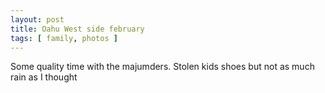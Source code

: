 ```yaml
---
layout: post
title: Oahu West side february
tags: [ family, photos ]
---
```


Some quality time with the majumders. Stolen kids shoes but not as much rain as I thought

<script src="https://cdn.jsdelivr.net/npm/publicalbum@latest/embed-ui.min.js" async></script>
<div class="pa-gallery-player-widget" style="width:640px; height:480px; display:none;"
  data-link="https://photos.app.goo.gl/Wh26jD7YgEn9xjKo9"
  data-title="Oahu West side february"
  data-description="10 new items added to shared album">
  <object data="https://lh3.googleusercontent.com/7l9HbK0Z2iQWhvjIymSs_JG8-PCOQkcW7EmgzUI2ytnc_hANyFBK4SL0sYmqrEeMX75nSMvHnFGouDVc4K641nsbj1PBhIefuYMsZlWvDuLUr8_cWnUKtUB3ys5lx7LHyRCdTSkf7zk=w1920-h1080"></object>
  <object data="https://lh3.googleusercontent.com/mQmPBtCPe7DzOk3JSGi8mzqEJEITH_SCqyDogMOb-c6zVlVyA9ECukIVm7d2jHOK2tnpvNyxCtxaOg0bBbai2TturaCBXrLKGLUJeUWa-rVMEO4P7-APLlp1edrG_IH_WSTKCPYxW5k=w1920-h1080"></object>
  <object data="https://lh3.googleusercontent.com/wEJWMzNrwaCTMdqDkGmiiJMmK4L1p7D3tPSzSJadTIGWzGsdKbLExnaj9QoLXIrNtmcw0h3gPLiwaMkQgUEPscs0-J_rY0XsZUUyBO5KQ3PkoGM5-YcMDaCm3CT40S6KTdyFW9jc918=w1920-h1080"></object>
  <object data="https://lh3.googleusercontent.com/-ibht-m_-iRzR9EDuPmKOv-wxKZTh4jiXr_ibbj3Gbmr4Gppa-7HzzJDG2aqafIj716_hIlGj33MlijIzdPgdrWJh6W7c6i2oNJSyn8HTa7Tj-YE0295eunGAw1wzxOqGM6Mm6Sod5I=w1920-h1080"></object>
  <object data="https://lh3.googleusercontent.com/uQ82PKWyKPX90sYUk2Q4tsmK_qmmVHNxMPFHhQZgb63Gv0eStFKcqxUtLv2cPyESanTbG_QztEekSqLDvCGLKiHajykQDXIBImDHvOvryoVtVvUUrmKwWj_wr2tsHahfl5sLhs2KsD4=w1920-h1080"></object>
  <object data="https://lh3.googleusercontent.com/qJHshT4_pm9PA4DTYo0YUwjYB6KQya0jkB3Qc4K6pymggkSSsr-eWKnhYuwaqKp1XzM3I2fx94F4GJufFDUh6lmuC8iRomi6kCSmT3WG-cvw00PxvpfzYflb7iogT41iewahmjLcHuI=w1920-h1080"></object>
  <object data="https://lh3.googleusercontent.com/bpNcNOvz2k2KQv54YUspWMHHsjWG5jw7n_ZWWP6d6QPiUOXV7UD7Gu6zEiv9KXPL90pHBEURTVGo7PFt_joQXz0L31Yq5xvOmOdDNgm89h_05_GAZbTWgKqZ6x6IH4SHdSR6NXiRTLY=w1920-h1080"></object>
  <object data="https://lh3.googleusercontent.com/bij_zUPL4l8wip_-Q23dfOCUnULxaATagCGlB4bNSf5bt10XzB74NGTZWQlCMUvk2SWL9xaIgSwRAsHiRZs9wUesCe-n9pr_f45Radh_DiHn2_6YUnRD4Aibe9eE8f7oBEwJ8tKwg1I=w1920-h1080"></object>
  <object data="https://lh3.googleusercontent.com/DmzAzF6AzP9Z6qXdolbX3PvSXxf7oEpbZrKCX_4vJwt56e9KrPSi3LcmmXinkS1pASbLh35jsMUktJeuFxGNcPyJCtdLXLT2HNydtgk3oi3BSBNeMlv3DGNopNPuGV2Fv8ewSZ45oAE=w1920-h1080"></object>
  <object data="https://lh3.googleusercontent.com/LWdRCG_KGZRXl-1s2d-_WOp5d4jASC3ErYxQw0qskeh2DpRhkPnHB4dnqoE_QCx9y6xnZgMi7CN-YocvJseCRledRWoyUQzo0yKZjjXRsmkBkYCzktRBfPxoDHvayLrM7FqugnmWyP0=w1920-h1080"></object>
</div>

